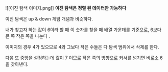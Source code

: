 ![[이진 탐색 이미지.png]]
**이진 탐색은 정렬 된 데이터만 가능하다**

이진 탐색은 up & down 게임 개념과 비슷하다. 

내가 찾고자 하는 값이 6이라 할 때 이 숫자를 찾을 때 배열 가운데를 기준으로,
6보다 큰 쪽 작은 쪽을 나눈다 .

이미지의 경우 4가 있으므로 4와 그보다 작은 수들은 다 탐색 범위에서 삭제를 한다.

다음 또 중앙을 설정하는데 값이 7 이므로 작은 쪽의 방향으로 커서를 넘기면 비로소 6을 찾아낸다.  


